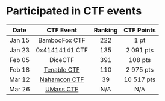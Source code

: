 # Participated in CTF events


|Date| CTF Event | Ranking | CTF Points |
|:--:|:---------:|:-------:|:----:|
|Jan 15|BambooFox CTF|222| 1 pt |
|Jan 23|0x41414141 CTF |135|2 091 pts|
|Feb 05|DiceCTF|391|108 pts|
|Feb 18|[Tenable CTF](Tenable)|110|2 975 pts
|Mar 12|[Nahamcon CTF](Nahamcon)|39|10 517 pts| 
|Mar 26|[UMass CTF](UmassCTF)|N/A|N/A|
